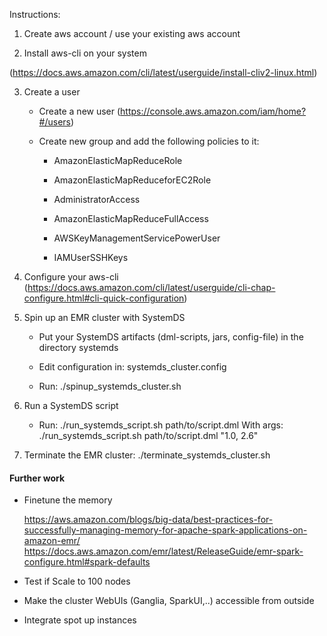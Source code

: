 <!--
{% comment %}
Licensed to the Apache Software Foundation (ASF) under one or more
contributor license agreements.  See the NOTICE file distributed with
this work for additional information regarding copyright ownership.
The ASF licenses this file to you under the Apache License, Version 2.0
(the "License"); you may not use this file except in compliance with
the License.  You may obtain a copy of the License at

http://www.apache.org/licenses/LICENSE-2.0

Unless required by applicable law or agreed to in writing, software
distributed under the License is distributed on an "AS IS" BASIS,
WITHOUT WARRANTIES OR CONDITIONS OF ANY KIND, either express or implied.
See the License for the specific language governing permissions and
limitations under the License.
{% endcomment %}
-->

Instructions:

1. Create aws account / use your existing aws account

2. Install aws-cli on your system 

(https://docs.aws.amazon.com/cli/latest/userguide/install-cliv2-linux.html)

3. Create a user
    
    * Create a new user (https://console.aws.amazon.com/iam/home?#/users)

    * Create new group and add the following policies to it:
         
         - AmazonElasticMapReduceRole
         
         - AmazonElasticMapReduceforEC2Role
         
         - AdministratorAccess
         
         - AmazonElasticMapReduceFullAccess
         
         - AWSKeyManagementServicePowerUser
         
         - IAMUserSSHKeys 

4. Configure your aws-cli (https://docs.aws.amazon.com/cli/latest/userguide/cli-chap-configure.html#cli-quick-configuration)

5. Spin up an EMR cluster with SystemDS
    
    * Put your SystemDS artifacts (dml-scripts, jars, config-file) in the directory systemds 
    
    * Edit configuration in: systemds_cluster.config
    
    * Run: ./spinup_systemds_cluster.sh
    
6. Run a SystemDS script
    
    * Run: ./run_systemds_script.sh path/to/script.dml 
         With args: ./run_systemds_script.sh path/to/script.dml "1.0, 2.6"  
    
7. Terminate the EMR cluster: ./terminate_systemds_cluster.sh
    
#### Further work

* Finetune the memory 
    
    https://aws.amazon.com/blogs/big-data/best-practices-for-successfully-managing-memory-for-apache-spark-applications-on-amazon-emr/
    https://docs.aws.amazon.com/emr/latest/ReleaseGuide/emr-spark-configure.html#spark-defaults
* Test if Scale to 100 nodes

* Make the cluster WebUIs (Ganglia, SparkUI,..) accessible from outside

* Integrate spot up instances 
